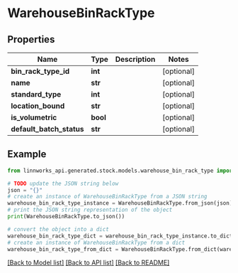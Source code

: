 # WarehouseBinRackType


## Properties

Name | Type | Description | Notes
------------ | ------------- | ------------- | -------------
**bin_rack_type_id** | **int** |  | [optional] 
**name** | **str** |  | [optional] 
**standard_type** | **int** |  | [optional] 
**location_bound** | **str** |  | [optional] 
**is_volumetric** | **bool** |  | [optional] 
**default_batch_status** | **str** |  | [optional] 

## Example

```python
from linnworks_api.generated.stock.models.warehouse_bin_rack_type import WarehouseBinRackType

# TODO update the JSON string below
json = "{}"
# create an instance of WarehouseBinRackType from a JSON string
warehouse_bin_rack_type_instance = WarehouseBinRackType.from_json(json)
# print the JSON string representation of the object
print(WarehouseBinRackType.to_json())

# convert the object into a dict
warehouse_bin_rack_type_dict = warehouse_bin_rack_type_instance.to_dict()
# create an instance of WarehouseBinRackType from a dict
warehouse_bin_rack_type_from_dict = WarehouseBinRackType.from_dict(warehouse_bin_rack_type_dict)
```
[[Back to Model list]](../README.md#documentation-for-models) [[Back to API list]](../README.md#documentation-for-api-endpoints) [[Back to README]](../README.md)


